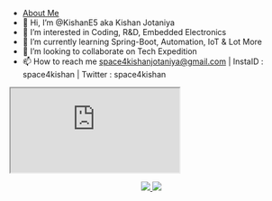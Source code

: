 - [About Me](https://github.com/CyrisXD/CyrisXD/raw/master/bio.gif)
- 👋 Hi, I’m @KishanE5 aka Kishan Jotaniya
- 👀 I’m interested in Coding, R&D, Embedded Electronics
- 🌱 I’m currently learning Spring-Boot, Automation, IoT & Lot More
- 💞️ I’m looking to collaborate on Tech Expedition
- 📫 How to reach me space4kishanjotaniya@gmail.com | InstaID : space4kishan | Twitter : space4kishan

<!---
KishanE5/KishanE5 is a ✨ special ✨ repository because its `README.md` (this file) appears on your GitHub profile.
You can click the Preview link to take a look at your changes.
--->
</p>

<iframe src="https://user-images.githubusercontent.com/90084846/154329912-bc01220a-1f96-4435-97c8-ddf9d09b45c4.gif" title="W3Schools Free Online Web Tutorials"></iframe>
<p align=center>
  <a href="https://github.com/KishanE5">
    <img src="https://badges.pufler.dev/visits/KishanE5/KishanE5?style=flat-square&color=black&logo=github">
  </a>
  <a href="https://github.com/KishanE5?tab=repositories">
    <img src="https://badges.pufler.dev/repos/KishanE5?style=flat-square&color=black&logo=github">
  </a>
</p>
